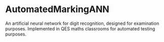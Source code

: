 # AutomatedMarkingANN
An artificial neural network for digit recognition, designed for examination purposes. Implemented in QES maths classrooms for automated testing purposes.
